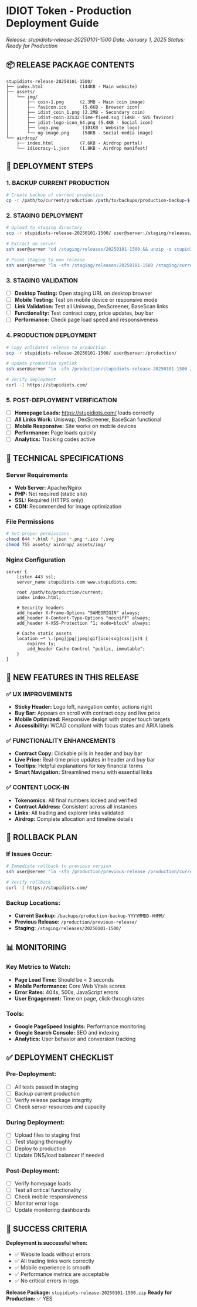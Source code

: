 # IDIOT Token - Production Deployment Guide

*Release: stupidiots-release-20250101-1500*
*Date: January 1, 2025*
*Status: Ready for Production*

## 📦 RELEASE PACKAGE CONTENTS

```
stupidiots-release-20250101-1500/
├── index.html              (144KB - Main website)
├── assets/
│   └── img/
│       ├── coin-1.png      (2.3MB - Main coin image)
│       ├── favicon.ico      (5.6KB - Browser icon)
│       ├── idiot_coin_1.png (2.2MB - Secondary coin)
│       ├── idiot-coin-32x32-lime-fixed.svg (14KB - SVG favicon)
│       ├── idiot-logo-icon_64.png (5.4KB - Social icon)
│       ├── logo.png         (101KB - Website logo)
│       └── og-image.png     (58KB - Social media image)
└── airdrop/
    ├── index.html          (7.6KB - Airdrop portal)
    └── idiocracy-1.json    (1.8KB - Airdrop manifest)
```

## 🚀 DEPLOYMENT STEPS

### 1. BACKUP CURRENT PRODUCTION
```bash
# Create backup of current production
cp -r /path/to/current/production /path/to/backups/production-backup-$(date +%Y%m%d-%H%M)
```

### 2. STAGING DEPLOYMENT
```bash
# Upload to staging directory
scp -r stupidiots-release-20250101-1500/ user@server:/staging/releases/20250101-1500/

# Extract on server
ssh user@server "cd /staging/releases/20250101-1500 && unzip -o stupidiots-release-20250101-1500.zip"

# Point staging to new release
ssh user@server "ln -sfn /staging/releases/20250101-1500 /staging/current"
```

### 3. STAGING VALIDATION
- [ ] **Desktop Testing:** Open staging URL on desktop browser
- [ ] **Mobile Testing:** Test on mobile device or responsive mode
- [ ] **Link Validation:** Test all Uniswap, DexScreener, BaseScan links
- [ ] **Functionality:** Test contract copy, price updates, buy bar
- [ ] **Performance:** Check page load speed and responsiveness

### 4. PRODUCTION DEPLOYMENT
```bash
# Copy validated release to production
scp -r stupidiots-release-20250101-1500/ user@server:/production/

# Update production symlink
ssh user@server "ln -sfn /production/stupidiots-release-20250101-1500 /production/current"

# Verify deployment
curl -I https://stupidiots.com/
```

### 5. POST-DEPLOYMENT VERIFICATION
- [ ] **Homepage Loads:** https://stupidiots.com/ loads correctly
- [ ] **All Links Work:** Uniswap, DexScreener, BaseScan functional
- [ ] **Mobile Responsive:** Site works on mobile devices
- [ ] **Performance:** Page loads quickly
- [ ] **Analytics:** Tracking codes active

## 🔧 TECHNICAL SPECIFICATIONS

### Server Requirements
- **Web Server:** Apache/Nginx
- **PHP:** Not required (static site)
- **SSL:** Required (HTTPS only)
- **CDN:** Recommended for image optimization

### File Permissions
```bash
# Set proper permissions
chmod 644 *.html *.json *.png *.ico *.svg
chmod 755 assets/ airdrop/ assets/img/
```

### Nginx Configuration
```nginx
server {
    listen 443 ssl;
    server_name stupidiots.com www.stupidiots.com;
    
    root /path/to/production/current;
    index index.html;
    
    # Security headers
    add_header X-Frame-Options "SAMEORIGIN" always;
    add_header X-Content-Type-Options "nosniff" always;
    add_header X-XSS-Protection "1; mode=block" always;
    
    # Cache static assets
    location ~* \.(png|jpg|jpeg|gif|ico|svg|css|js)$ {
        expires 1y;
        add_header Cache-Control "public, immutable";
    }
}
```

## 🎯 NEW FEATURES IN THIS RELEASE

### ✅ UX IMPROVEMENTS
- **Sticky Header:** Logo left, navigation center, actions right
- **Buy Bar:** Appears on scroll with contract copy and live price
- **Mobile Optimized:** Responsive design with proper touch targets
- **Accessibility:** WCAG compliant with focus states and ARIA labels

### ✅ FUNCTIONALITY ENHANCEMENTS
- **Contract Copy:** Clickable pills in header and buy bar
- **Live Price:** Real-time price updates in header and buy bar
- **Tooltips:** Helpful explanations for key financial terms
- **Smart Navigation:** Streamlined menu with essential links

### ✅ CONTENT LOCK-IN
- **Tokenomics:** All final numbers locked and verified
- **Contract Address:** Consistent across all instances
- **Links:** All trading and explorer links validated
- **Airdrop:** Complete allocation and timeline details

## 🔄 ROLLBACK PLAN

### If Issues Occur:
```bash
# Immediate rollback to previous version
ssh user@server "ln -sfn /production/previous-release /production/current"

# Verify rollback
curl -I https://stupidiots.com/
```

### Backup Locations:
- **Current Backup:** `/backups/production-backup-YYYYMMDD-HHMM/`
- **Previous Release:** `/production/previous-release/`
- **Staging:** `/staging/releases/20250101-1500/`

## 📊 MONITORING

### Key Metrics to Watch:
- **Page Load Time:** Should be < 3 seconds
- **Mobile Performance:** Core Web Vitals scores
- **Error Rates:** 404s, 500s, JavaScript errors
- **User Engagement:** Time on page, click-through rates

### Tools:
- **Google PageSpeed Insights:** Performance monitoring
- **Google Search Console:** SEO and indexing
- **Analytics:** User behavior and conversion tracking

## ✅ DEPLOYMENT CHECKLIST

### Pre-Deployment:
- [ ] All tests passed in staging
- [ ] Backup current production
- [ ] Verify release package integrity
- [ ] Check server resources and capacity

### During Deployment:
- [ ] Upload files to staging first
- [ ] Test staging thoroughly
- [ ] Deploy to production
- [ ] Update DNS/load balancer if needed

### Post-Deployment:
- [ ] Verify homepage loads
- [ ] Test all critical functionality
- [ ] Check mobile responsiveness
- [ ] Monitor error logs
- [ ] Update monitoring dashboards

## 🎉 SUCCESS CRITERIA

**Deployment is successful when:**
- ✅ Website loads without errors
- ✅ All trading links work correctly
- ✅ Mobile experience is smooth
- ✅ Performance metrics are acceptable
- ✅ No critical errors in logs

**Release Package:** `stupidiots-release-20250101-1500.zip`
**Ready for Production:** ✅ YES
